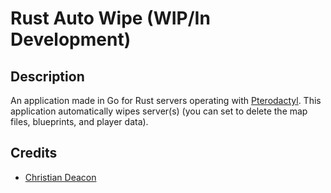 # Rust Auto Wipe (WIP/In Development)
## Description
An application made in Go for Rust servers operating with [Pterodactyl](https://pterodactyl.io/). This application automatically wipes server(s) (you can set to delete the map files, blueprints, and player data).

## Credits
* [Christian Deacon](https://github.com/gamemann)
